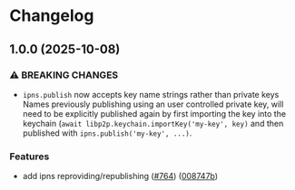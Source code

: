 # Changelog

## 1.0.0 (2025-10-08)


### ⚠ BREAKING CHANGES

* `ipns.publish` now accepts key name strings rather than private keys Names previously publishing using an user controlled private key, will need to be explicitly published again by first importing the key into the keychain (`await libp2p.keychain.importKey('my-key', key)` and then published with `ipns.publish('my-key', ...)`.

### Features

* add ipns reproviding/republishing ([#764](https://github.com/Dhruv-Varshney-developer/helia/issues/764)) ([008747b](https://github.com/Dhruv-Varshney-developer/helia/commit/008747b59a03682e1b6f648a39635e1b1971e481))
